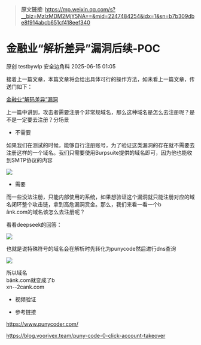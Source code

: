 > **原文链接**: https://mp.weixin.qq.com/s?__biz=MzIzMDM2MjY5NA==&mid=2247484254&idx=1&sn=b7b309dbe8f914abcb651cf418eef340

#  金融业“解析差异”漏洞后续-POC  
原创 testbywlp  安全边角料   2025-06-15 01:05  
  
接着上一篇文章，本篇文章将会给出具体可行的操作方法，如未看上一篇文章，传送门如下：  
  
[金融业“解码差异”漏洞](https://mp.weixin.qq.com/s?__biz=MzIzMDM2MjY5NA==&mid=2247484243&idx=1&sn=dd3f56cb2e113d589d7e8fbdd373b32e&scene=21#wechat_redirect)  
  
  
上一篇中讲到，攻击者需要注册个非常规域名，那么这种域名是怎么去注册呢？是不是一定要去注册？分场景  
- 不需要  
  
如果我们在测试的时候，能够自行注册账号，为了验证这类漏洞的存在就不需要去注册这样的一个域名。我们只需要使用Burpsuite提供的域名即可，因为他也能收到SMTP协议的内容  
  
![](https://mmbiz.qpic.cn/sz_mmbiz_png/lmvdhjeZU1X0vibLUNr5cbrfUrEKnXAo4eRHg0pP3Smm1ia9uD2p933fmhNr8bLH7icxJ5PaVHKf0fM7SZXpwlSag/640?wx_fmt=png&from=appmsg "")  
- 需要  
  
而一些没法注册，只能内部使用的系统，如果想验证这个漏洞就只能注册对应的域名闭环整个攻击链，拿到高危漏洞赏金。那么，我们来看一看一个b  
ânk.com的域名该怎么去注册呢？  
  
看看deepseek的回答：  
  
![](https://mmbiz.qpic.cn/sz_mmbiz_png/lmvdhjeZU1X0vibLUNr5cbrfUrEKnXAo4ZoAllJ05Ad6QNVPbZNpWUUH44SDia4Ls2agByFpcibzq20hxbeFV0kIQ/640?wx_fmt=png&from=appmsg "")  
  
也就是说特殊符号的域名会在解析时先转化为punycode然后进行dns查询  
  
![](https://mmbiz.qpic.cn/sz_mmbiz_png/lmvdhjeZU1X0vibLUNr5cbrfUrEKnXAo4oMyBfkuZAVknnTOWbNaoPARXnHN5hibr0WUKoIBn2opDv1oENZbhcWQ/640?wx_fmt=png&from=appmsg "")  
  
所以域名  
bânk.com就变成了b  
xn--2cank.com  
- 视频验证  
  
- 参考链接  
  
https://www.punycoder.com/  
  
https://blog.voorivex.team/puny-code-0-click-account-takeover  
  
  
